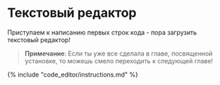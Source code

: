 # Текстовый редактор

Приступаем к написанию первых строк кода - пора загрузить текстовый редактор!

> **Примечание**: Если ты уже все сделала в главе, посвященной установке, то можешь смело переходить к следующей главе!

{% include "code_editor/instructions.md" %}